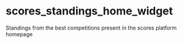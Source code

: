# scores_standings_home_widget
Standings from the best competitions present in the scores platform homepage
